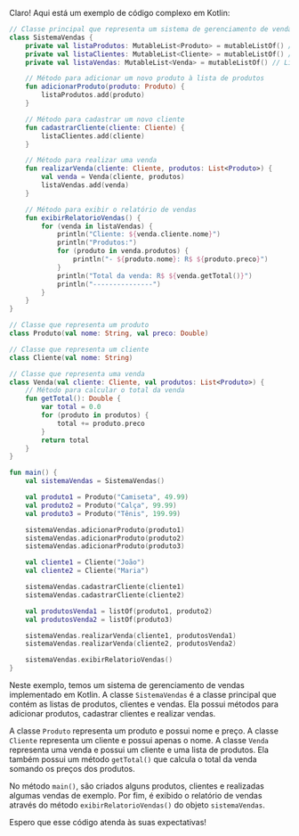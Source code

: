 Claro! Aqui está um exemplo de código complexo em Kotlin:

```kotlin
// Classe principal que representa um sistema de gerenciamento de vendas
class SistemaVendas {
    private val listaProdutos: MutableList<Produto> = mutableListOf() // Lista de produtos disponíveis
    private val listaClientes: MutableList<Cliente> = mutableListOf() // Lista de clientes cadastrados
    private val listaVendas: MutableList<Venda> = mutableListOf() // Lista de vendas realizadas

    // Método para adicionar um novo produto à lista de produtos
    fun adicionarProduto(produto: Produto) {
        listaProdutos.add(produto)
    }

    // Método para cadastrar um novo cliente
    fun cadastrarCliente(cliente: Cliente) {
        listaClientes.add(cliente)
    }

    // Método para realizar uma venda
    fun realizarVenda(cliente: Cliente, produtos: List<Produto>) {
        val venda = Venda(cliente, produtos)
        listaVendas.add(venda)
    }

    // Método para exibir o relatório de vendas
    fun exibirRelatorioVendas() {
        for (venda in listaVendas) {
            println("Cliente: ${venda.cliente.nome}")
            println("Produtos:")
            for (produto in venda.produtos) {
                println("- ${produto.nome}: R$ ${produto.preco}")
            }
            println("Total da venda: R$ ${venda.getTotal()}")
            println("---------------")
        }
    }
}

// Classe que representa um produto
class Produto(val nome: String, val preco: Double)

// Classe que representa um cliente
class Cliente(val nome: String)

// Classe que representa uma venda
class Venda(val cliente: Cliente, val produtos: List<Produto>) {
    // Método para calcular o total da venda
    fun getTotal(): Double {
        var total = 0.0
        for (produto in produtos) {
            total += produto.preco
        }
        return total
    }
}

fun main() {
    val sistemaVendas = SistemaVendas()

    val produto1 = Produto("Camiseta", 49.99)
    val produto2 = Produto("Calça", 99.99)
    val produto3 = Produto("Tênis", 199.99)

    sistemaVendas.adicionarProduto(produto1)
    sistemaVendas.adicionarProduto(produto2)
    sistemaVendas.adicionarProduto(produto3)

    val cliente1 = Cliente("João")
    val cliente2 = Cliente("Maria")

    sistemaVendas.cadastrarCliente(cliente1)
    sistemaVendas.cadastrarCliente(cliente2)

    val produtosVenda1 = listOf(produto1, produto2)
    val produtosVenda2 = listOf(produto3)

    sistemaVendas.realizarVenda(cliente1, produtosVenda1)
    sistemaVendas.realizarVenda(cliente2, produtosVenda2)

    sistemaVendas.exibirRelatorioVendas()
}
```

Neste exemplo, temos um sistema de gerenciamento de vendas implementado em Kotlin. A classe `SistemaVendas` é a classe principal que contém as listas de produtos, clientes e vendas. Ela possui métodos para adicionar produtos, cadastrar clientes e realizar vendas.

A classe `Produto` representa um produto e possui nome e preço. A classe `Cliente` representa um cliente e possui apenas o nome. A classe `Venda` representa uma venda e possui um cliente e uma lista de produtos. Ela também possui um método `getTotal()` que calcula o total da venda somando os preços dos produtos.

No método `main()`, são criados alguns produtos, clientes e realizadas algumas vendas de exemplo. Por fim, é exibido o relatório de vendas através do método `exibirRelatorioVendas()` do objeto `sistemaVendas`.

Espero que esse código atenda às suas expectativas!